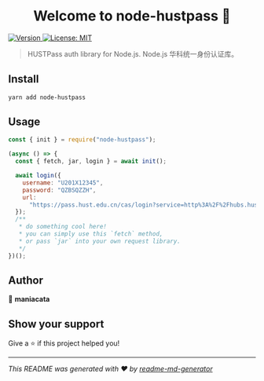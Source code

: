 <h1 align="center">Welcome to node-hustpass 👋</h1>
<p>
  <a href="https://www.npmjs.com/package/node-hustpass" target="_blank">
    <img alt="Version" src="https://img.shields.io/npm/v/node-hustpass.svg">
  </a>
  <a href="#" target="_blank">
    <img alt="License: MIT" src="https://img.shields.io/badge/License-MIT-yellow.svg" />
  </a>
</p>

> HUSTPass auth library for Node.js. Node.js 华科统一身份认证库。

## Install

```sh
yarn add node-hustpass
```

## Usage

```javascript
const { init } = require("node-hustpass");

(async () => {
  const { fetch, jar, login } = await init();

  await login({
    username: "U201X12345",
    password: "QZBSQZZH",
    url:
      "https://pass.hust.edu.cn/cas/login?service=http%3A%2F%2Fhubs.hust.edu.cn%2Fhustpass.action"
  });
  /**
   * do something cool here!
   * you can simply use this `fetch` method,
   * or pass `jar` into your own request library.
   */
})();
```

## Author

👤 **maniacata**


## Show your support

Give a ⭐️ if this project helped you!

***
_This README was generated with ❤️ by [readme-md-generator](https://github.com/kefranabg/readme-md-generator)_